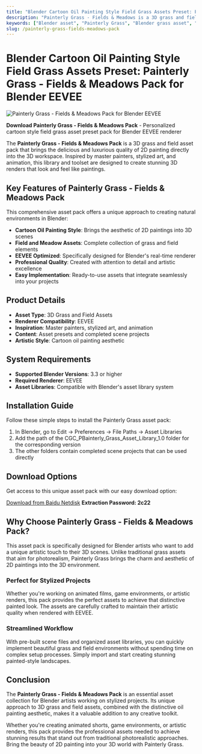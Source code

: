 ```yaml
---
title: "Blender Cartoon Oil Painting Style Field Grass Assets Preset: Painterly Grass - Fields & Meadows Pack for Blender EEVEE"
description: "Painterly Grass - Fields & Meadows is a 3D grass and field asset pack that brings the quality of 2D painting directly into the 3D workspace. Perfect for creating stunning renders that look like paintings."
keywords: ["Blender asset", "Painterly Grass", "Blender grass asset", "Blender field asset", "EEVEE renderer", "3D grass", "cartoon style", "Blender preset"]
slug: /painterly-grass-fields-meadows-pack
---
```


# Blender Cartoon Oil Painting Style Field Grass Assets Preset: Painterly Grass - Fields & Meadows Pack for Blender EEVEE

![Painterly Grass - Fields & Meadows Pack for Blender EEVEE](https://www.gfxcamp.com/wp-content/uploads/2025/09/Painterly-Grass.jpg)

**Download Painterly Grass - Fields & Meadows Pack** - Personalized cartoon style field grass asset preset pack for Blender EEVEE renderer

The **Painterly Grass - Fields & Meadows Pack** is a 3D grass and field asset pack that brings the delicious and luxurious quality of 2D painting directly into the 3D workspace. Inspired by master painters, stylized art, and animation, this library and toolset are designed to create stunning 3D renders that look and feel like paintings.

## Key Features of Painterly Grass - Fields & Meadows Pack

This comprehensive asset pack offers a unique approach to creating natural environments in Blender:

- **Cartoon Oil Painting Style**: Brings the aesthetic of 2D paintings into 3D scenes
- **Field and Meadow Assets**: Complete collection of grass and field elements
- **EEVEE Optimized**: Specifically designed for Blender's real-time renderer
- **Professional Quality**: Created with attention to detail and artistic excellence
- **Easy Implementation**: Ready-to-use assets that integrate seamlessly into your projects

## Product Details

- **Asset Type**: 3D Grass and Field Assets
- **Renderer Compatibility**: EEVEE
- **Inspiration**: Master painters, stylized art, and animation
- **Content**: Asset presets and completed scene projects
- **Artistic Style**: Cartoon oil painting aesthetic

## System Requirements

- **Supported Blender Versions**: 3.3 or higher
- **Required Renderer**: EEVEE
- **Asset Libraries**: Compatible with Blender's asset library system

## Installation Guide

Follow these simple steps to install the Painterly Grass asset pack:

1. In Blender, go to Edit → Preferences → File Paths → Asset Libraries
2. Add the path of the CGC_PBainterly_Grass_Asset_Library_1.0 folder for the corresponding version
3. The other folders contain completed scene projects that can be used directly

## Download Options

Get access to this unique asset pack with our easy download option:

[Download from Baidu Netdisk](https://pan.baidu.com/s/1Y70Bq4lBcTQsCKj0Vx9mYA?pwd=2c22)
**Extraction Password: 2c22**

## Why Choose Painterly Grass - Fields & Meadows Pack?

This asset pack is specifically designed for Blender artists who want to add a unique artistic touch to their 3D scenes. Unlike traditional grass assets that aim for photorealism, Painterly Grass brings the charm and aesthetic of 2D paintings into the 3D environment.

### Perfect for Stylized Projects

Whether you're working on animated films, game environments, or artistic renders, this pack provides the perfect assets to achieve that distinctive painted look. The assets are carefully crafted to maintain their artistic quality when rendered with EEVEE.

### Streamlined Workflow

With pre-built scene files and organized asset libraries, you can quickly implement beautiful grass and field environments without spending time on complex setup processes. Simply import and start creating stunning painted-style landscapes.

## Conclusion

The **Painterly Grass - Fields & Meadows Pack** is an essential asset collection for Blender artists working on stylized projects. Its unique approach to 3D grass and field assets, combined with the distinctive oil painting aesthetic, makes it a valuable addition to any creative toolkit.

Whether you're creating animated shorts, game environments, or artistic renders, this pack provides the professional assets needed to achieve stunning results that stand out from traditional photorealistic approaches. Bring the beauty of 2D painting into your 3D world with Painterly Grass.